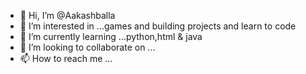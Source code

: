 - 👋 Hi, I’m @Aakashballa
- 👀 I’m interested in ...games and building projects and learn to code
- 🌱 I’m currently learning ...python,html & java
- 💞️ I’m looking to collaborate on ...
- 📫 How to reach me ...

<!---
Aakashballa/Aakashballa is a ✨ special ✨ repository because its `README.md` (this file) appears on your GitHub profile.
You can click the Preview link to take a look at your changes.
--->

